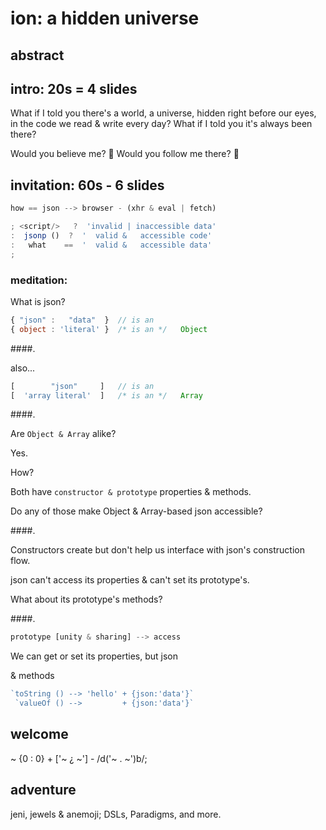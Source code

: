 # ion: a hidden universe

## abstract



## intro: 20s = 4 slides

What if I told you there's a world, a universe, hidden right before our eyes, in the code we read & write every day? What if I told you it's always been there?

Would you believe me? 🧐
Would you follow me there? 🤔


## invitation: 60s - 6 slides

```javascript
how == json --> browser - (xhr & eval | fetch)

; <script/>   ?  'invalid | inaccessible data'
:  jsonp ()  ?  '  valid &   accessible code'
:   what    ==  '  valid &   accessible data'
;
```

### meditation: 

What is json?

```javascript
{ "json" :   "data"  }  // is an
{ object : 'literal' }  /* is an */   Object
```

####.

also...

```javascript
[        "json"     ]   // is an
[  'array literal'  ]   /* is an */   Array
```

####.

Are `Object & Array` alike?

Yes.

How?

Both have `constructor & prototype` properties & methods.

Do any of those make Object & Array-based json accessible?

####.

Constructors create but don't help us interface with json's construction flow.

json can't access its properties & can't set its prototype's. 

What about its prototype's methods?

####.

```javascript
prototype [unity & sharing] --> access
```

We can get or set its properties, but json 

& methods 


```javascript
`toString () --> 'hello' + {json:'data'}`
 `valueOf () -->         + {json:'data'}`
```


## welcome

~  {0 : 0}   +   ['~ ¿ ~']   -   /d('~ . ~')b/;


## adventure

jeni, jewels & anemoji; DSLs, Paradigms, and more.
